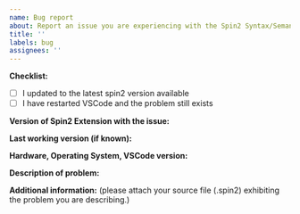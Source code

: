 ```yaml
---
name: Bug report
about: Report an issue you are experiencing with the Spin2 Syntax/Semantic Highlighter VScode Extension
title: ''
labels: bug
assignees: ''
---
```


<!-- READ THIS FIRST:
- Provide as many details as possible. Do not delete any text from this template!
-->

**Checklist:**

- [ ] I updated to the latest spin2 version available
- [ ] I have restarted VSCode and the problem still exists

**Version of Spin2 Extension with the issue:**

**Last working version (if known):**

**Hardware, Operating System, VSCode version:**

<!--
Provide details about what you are seeing. Also which operating system this is on and what VSCode version you are using.
-->

**Description of problem:**

<!--
Explain what the issue is, and how things should look/behave. If possible provide a screenshot with a description.
-->



**Additional information:**  (please attach your source file (.spin2) exhibiting the problem you are describing.)
